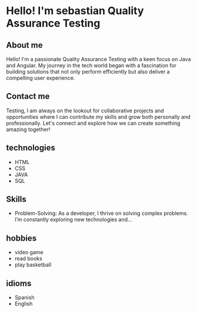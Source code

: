 # Hello! I'm sebastian Quality Assurance Testing 

## About me

Hello! I'm a passionate Quality Assurance Testing  with a keen focus on Java and Angular. My journey in the tech world began with a fascination for building solutions that not only perform efficiently but also deliver a compelling user experience.

## Contact me

Testing, I am always on the lookout for collaborative projects and opportunities where I can contribute my skills and grow both personally and professionally. Let's connect and explore how we can create something amazing together!

## technologies

- HTML
- CSS
- JAVA
- SQL


## Skills

- Problem-Solving: As a developer, I thrive on solving complex problems. I’m constantly exploring new technologies and...


## hobbies
- video game
- read books
- play basketball

## idioms

- Spanish
- English